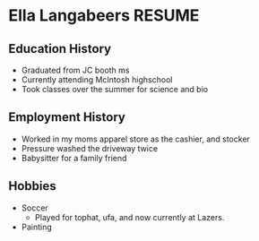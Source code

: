 # Ella Langabeers RESUME

## Education History
- Graduated from JC booth ms
- Currently attending McIntosh highschool
- Took classes over the summer for science and bio

## Employment History
- Worked in my moms apparel store as the cashier, and stocker
- Pressure washed the driveway twice
- Babysitter for a family friend

## Hobbies
- Soccer 
  - Played for tophat, ufa, and now currently at Lazers.
- Painting


